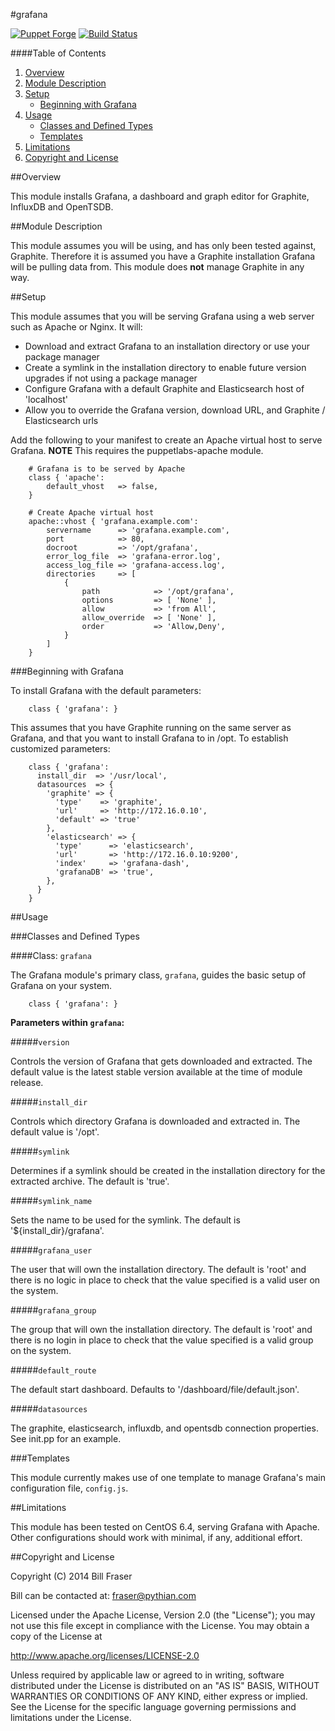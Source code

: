 #grafana

[![Puppet Forge](http://img.shields.io/puppetforge/v/bfraser/grafana.svg)](https://forge.puppetlabs.com/bfraser/grafana)
[![Build Status](http://img.shields.io/travis/bfraser/puppet-grafana.svg)](http://travis-ci.org/bfraser/puppet-grafana)

####Table of Contents

1. [Overview](#overview)
2. [Module Description](#module-description)
3. [Setup](#setup)
    * [Beginning with Grafana](#beginning-with-grafana)
4. [Usage](#usage)
    * [Classes and Defined Types](#classes-and-defined-types)
    * [Templates](#templates)
5. [Limitations](#limitations)
6. [Copyright and License](#copyright-and-license)

##Overview

This module installs Grafana, a dashboard and graph editor for Graphite, InfluxDB and OpenTSDB.

##Module Description

This module assumes you will be using, and has only been tested against, Graphite. Therefore it is assumed you have a Graphite installation Grafana will be pulling data from. This module does **not** manage Graphite in any way.

##Setup

This module assumes that you will be serving Grafana using a web server such as Apache or Nginx. It will:

* Download and extract Grafana to an installation directory or use your package manager
* Create a symlink in the installation directory to enable future version upgrades if not using a package manager
* Configure Grafana with a default Graphite and Elasticsearch host of 'localhost'
* Allow you to override the Grafana version, download URL, and Graphite / Elasticsearch urls

Add the following to your manifest to create an Apache virtual host to serve Grafana. **NOTE** This requires the puppetlabs-apache module.

```puppet
    # Grafana is to be served by Apache
    class { 'apache':
        default_vhost   => false,
    }

    # Create Apache virtual host
    apache::vhost { 'grafana.example.com':
        servername      => 'grafana.example.com',
        port            => 80,
        docroot         => '/opt/grafana',
        error_log_file  => 'grafana-error.log',
        access_log_file => 'grafana-access.log',
        directories     => [
            {
                path            => '/opt/grafana',
                options         => [ 'None' ],
                allow           => 'from All',
                allow_override  => [ 'None' ],
                order           => 'Allow,Deny',
            }
        ]
    }
```

###Beginning with Grafana

To install Grafana with the default parameters:

```puppet
    class { 'grafana': }
```

This assumes that you have Graphite running on the same server as Grafana, and that you want to install Grafana to in /opt. To establish customized parameters:

```puppet
    class { 'grafana':
      install_dir  => '/usr/local',
      datasources  => {
        'graphite' => {
          'type'    => 'graphite',
          'url'     => 'http://172.16.0.10',
          'default' => 'true'
        },
        'elasticsearch' => {
          'type'      => 'elasticsearch',
          'url'       => 'http://172.16.0.10:9200',
          'index'     => 'grafana-dash',
          'grafanaDB' => 'true',
        },
      }
    }
```
##Usage

###Classes and Defined Types

####Class: `grafana`

The Grafana module's primary class, `grafana`, guides the basic setup of Grafana on your system.

```puppet
    class { 'grafana': }
```
**Parameters within `grafana`:**

#####`version`

Controls the version of Grafana that gets downloaded and extracted. The default value is the latest stable version available at the time of module release.

#####`install_dir`

Controls which directory Grafana is downloaded and extracted in. The default value is '/opt'.

#####`symlink`

Determines if a symlink should be created in the installation directory for the extracted archive. The default is 'true'.

#####`symlink_name`

Sets the name to be used for the symlink. The default is '${install_dir}/grafana'.

#####`grafana_user`

The user that will own the installation directory. The default is 'root' and there is no logic in place to check that the value specified is a valid user on the system.

#####`grafana_group`

The group that will own the installation directory. The default is 'root' and there is no login in place to check that the value specified is a valid group on the system.

#####`default_route`

The default start dashboard. Defaults to '/dashboard/file/default.json'.

#####`datasources`

The graphite, elasticsearch, influxdb, and opentsdb connection properties. See init.pp for an example.

###Templates

This module currently makes use of one template to manage Grafana's main configuration file, `config.js`.

##Limitations

This module has been tested on CentOS 6.4, serving Grafana with Apache. Other configurations should work with minimal, if any, additional effort.

##Copyright and License

Copyright (C) 2014 Bill Fraser

Bill can be contacted at: fraser@pythian.com

Licensed under the Apache License, Version 2.0 (the "License");
you may not use this file except in compliance with the License.
You may obtain a copy of the License at

  http://www.apache.org/licenses/LICENSE-2.0

Unless required by applicable law or agreed to in writing, software
distributed under the License is distributed on an "AS IS" BASIS,
WITHOUT WARRANTIES OR CONDITIONS OF ANY KIND, either express or implied.
See the License for the specific language governing permissions and
limitations under the License.
